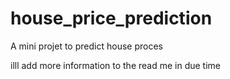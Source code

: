 # house_price_prediction
A mini projet to predict house proces 

illl add more information to the read me in due time 
